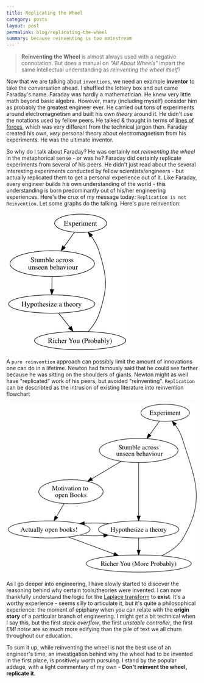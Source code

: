 ```yaml
---
title: Replicating the Wheel
category: posts
layout: post
permalink: blog/replicating-the-wheel
summary: because reinventing is too mainstream
---
```


> **Reinventing the Wheel** is almost always used with a negative connotation. But does a manual on *"All About Wheels"* impart the same intellectual understanding as *reinventing the wheel itself*?
 
Now that we are talking about `inventions`, we need an example **inventor** to take the conversation ahead. I shuffled the lottery box and out came Faraday's name. Faraday was hardly a mathematician. He knew very little math beyond basic algebra. However, many (including myself) consider him as probably the greatest engineer ever. He carried out tons of experiments around electromagnetism and built his own *theory* around it. He didn't use the notations used by fellow peers. He talked & thought in terms of [lines of forces](https://en.wikipedia.org/wiki/Line_of_force#Historical_origin_.26_differences_in_field_theories), which was very different from the technical jargon then. Faraday created his own, *very* personal theory about electromagnetism from his experiments. He was the ultimate inventor.

So why do I talk about Faraday? He was certainly not *reinventing the wheel* in the metaphorical sense - or was he? Faraday did certainly replicate experiments from several of his peers. He didn't just read about the several interesting experiments conducted by fellow scientists/engineers - but actually replicated them to get a personal experience out of it. Like Faraday, every engineer builds his own understanding of the world - this understanding is born predominantly out of his/her engineering experiences. Here's the crux of my message today: `Replication is not Reinvention`. Let some graphs do the talking. Here's pure reinvention:

![Reinvention](/img/reinvention.png)

A `pure reinvention` approach can possibly limit the amount of innovations one can do in a lifetime. Newton had famously said that he could see farther because he was sitting on the shoulders of giants. Newton might as well have "replicated" work of his peers, but avoided "reinventing". `Replication` can be describted as the intrusion of existing literature into reinvention flowchart

![Replication](/img/replication.png)

As I go deeper into engineering, I have slowly started to discover the reasoning behind why certain tools/theories were invented. I can now thankfully understand the logic for the [Laplace transform](https://en.wikipedia.org/wiki/Laplace_transform) to **exist**. It's a worthy experience - seems silly to articulate it, but it's quite a philosophical experience: the moment of epiphany when you can relate with the **origin story** of a particular branch of engineering. I might get a bit technical when I say this, but the first *stack overflow*, the first *unstable controller*, the first *EMI noise* are so much more edifying than the pile of text we all churn throughout our education.

To sum it up, while reinventing the wheel is not the best use of an engineer's time, an investigation behind why the wheel had to be invented in the first place, is positively worth pursuing. I stand by the popular addage, with a light commentary of my own - **Don't reinvent the wheel, replicate it**.

